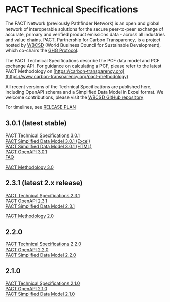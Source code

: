 <div class="logo"></div>

# PACT Technical Specifications

The PACT Network (previously Pathfinder Network) is an open and global network of interoperable solutions for the secure peer-to-peer exchange of accurate, primary and verified product emissions data - across all industries and value chains. PACT, Partnership for Carbon Transparency, is a project hosted by [WBCSD](https://wbcsd.org) (World Business Council for Sustainable Development), which co-chairs the [GHG Protocol](https://ghgprotocol.org).


The PACT Technical Specifications describe the PCF data model and PCF exchange API. For guidance on calculating a PCF, please refer to the latest PACT Methodology on [https://carbon-transparency.org](https://www.carbon-transparency.org/pact-methodology)

All recent versions of the Technical Specifications are published here, including OpenAPI schema and a Simplified Data Model in Excel format.
We welcome contributions, please visit the [WBCSD GitHub repository](https://github.com/wbcsd/data-exchange-protocol)

For timelines, see [RELEASE PLAN](RELEASE-PLAN.md)

## 3.0.1 (latest stable)

[PACT Technical Specifications 3.0.1](../tr/data-exchange-protocol/latest/) <br>
[PACT Simplified Data Model 3.0.1 (Excel)](../tr/data-exchange-protocol/latest/pact-simplified.xlsx) <br>
[PACT Simplified Data Model 3.0.1 (HTML)](../tr/data-exchange-protocol/latest/pact-simplified.html) <br>
[PACT OpenAPI 3.0.1](../tr/data-exchange-protocol/latest/openapi.yaml) <br>
[FAQ](faq.md) <br>

[PACT Methodology 3.0](../tr/methodology/3.0/pact-methodology-v3.0.pdf)

## 2.3.1 (latest 2.x release)

[PACT Technical Specifications 2.3.1](../tr/data-exchange-protocol/2.3.1/) <br>
[PACT OpenAPI 2.3.1](../tr/data-exchange-protocol/2.3.1/openapi.yaml) <br>
[PACT Simplified Data Model 2.3.1](../tr/data-exchange-protocol/2.3.1/pact-simplified.xlsx) <br>

[PACT Methodology 2.0](../tr/methodology/2.0/framework.pdf)

## 2.2.0

[PACT Technical Specifications 2.2.0](https://wbcsd.github.io/tr/2024/data-exchange-protocol-20240410/) <br>
[PACT OpenAPI 2.2.0](https://specs.carbon-transparency.org/pact-openapi-2.2.0.yaml) <br>
[PACT Simplified Data Model 2.2.0](https://specs.carbon-transparency.org/pact-simplified-model-2.2.0.xlsx) <br>
	
## 2.1.0 

[PACT Technical Specifications 2.1.0](https://wbcsd.github.io/tr/2023/data-exchange-protocol-20231207/) <br>
[PACT OpenAPI 2.1.0](https://specs.carbon-transparency.org/pact-openapi-2.1.0.yaml) <br>
[PACT Simplified Data Model 2.1.0](https://specs.carbon-transparency.org/pact-simplified-model-2.3.0.xlsx) <br>
	
